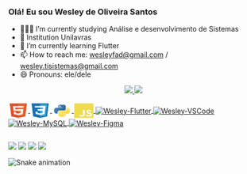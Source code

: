 ### Olá! Eu sou Wesley de Oliveira Santos

- 👨🏾‍💻 I’m currently studying Análise e desenvolvimento de Sistemas
- 🏣 Institution Unilavras
- 🌱 I’m currently learning Flutter
- 📫 How to reach me: wesleyfad@gmail.com / wesley.tisistemas@gmail.com
- 😄 Pronouns: ele/dele

<div align="center">
  <a href="https://github.com/wesleyOliveiraSantos">
  <img height="180em" src="https://github-readme-stats.vercel.app/api?username=wesleyOliveiraSantos&show_icons=true&theme=chartreuse-dark&include_all_commits=true&count_private=true"/>
  <img height="180em" src="https://github-readme-stats.vercel.app/api/top-langs/?username=wesleyOliveiraSantos&layout=compact&langs_count=7&theme=chartreuse-dark"/>
</div>
  
<div style="display: inline_block"><br>
  <img align="center" alt="Wesley-HTML" height="30" width="40" src="https://raw.githubusercontent.com/devicons/devicon/master/icons/html5/html5-original.svg">
  <img align="center" alt="Wesley-CSS" height="30" width="40" src="https://raw.githubusercontent.com/devicons/devicon/master/icons/css3/css3-original.svg">
  <img align="center" alt="Wesley-Python" height="30" width="40" src="https://raw.githubusercontent.com/devicons/devicon/master/icons/python/python-original.svg">
  <img align="center" alt="Wesley-Js" height="30" width="40" src="https://raw.githubusercontent.com/devicons/devicon/master/icons/javascript/javascript-plain.svg">
  <img align="center" alt="Wesley-Flutter" height="30" width="40" src="https://cdn.jsdelivr.net/gh/devicons/devicon/icons/flutter/flutter-original.svg"/>
  <img align="center" alt="Wesley-VSCode" height="30" width="40" src="https://cdn.jsdelivr.net/gh/devicons/devicon/icons/vscode/vscode-original.svg"/>
  <img align="center" alt="Wesley-MySQL" height="30" width="40" src="https://cdn.jsdelivr.net/gh/devicons/devicon/icons/mysql/mysql-original-wordmark.svg"/>
  <img align="center" alt="Wesley-Figma" height="30" width="40" src="https://cdn.jsdelivr.net/gh/devicons/devicon/icons/figma/figma-original.svg"/>        
</div>

##

<div> 
 <a href = "https://instagram.com/wesley_snipes_js" target="_blank"><img src="https://img.shields.io/badge/-Instagram-%23E4405F?style=for-the-badge&logo=instagram&logoColor=white" target="_blank"></a>
 <a href = "https://discord.gg/Wesley de Oliveira Santos#0059" target="_blank"><img src="https://img.shields.io/badge/Discord-7289DA?style=for-the-badge&logo=discord&logoColor=white" target="_blank"></a> 
 <a href = "mailto:wesleyfad@gmail.com"><img src="https://img.shields.io/badge/-Gmail-%23333?style=for-the-badge&logo=gmail&logoColor=white" target="_blank"></a>
 <a href = "mailto:wesley.tisistemas@gmail.com><img src="https://img.shields.io/badge/-Gmail-D14836?style=for-the-badge&logo=gmail&logoColor=white" target="_blank"></a>
 <a href = "https://www.linkedin.com/in/wesley-oliveira-71a8361b8" target="_blank"><img src="https://img.shields.io/badge/LinkedIn-0077B5?style=for-the-badge&logo=linkedin&logoColor=white" target="_blank"></a>
 
 ![Snake animation](https://github.com/WesleyOliveiraSantoss/WesleyOliveiraSantoss/blob/output/github-contribution-grid-snake.svg)
   
</div>
